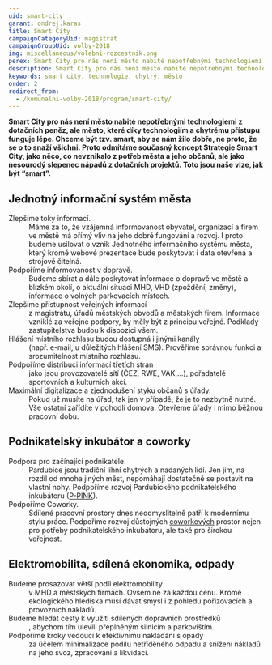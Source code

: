 ```yaml
---
uid: smart-city
garant: ondrej.karas
title: Smart City
campaignCategoryUid: magistrat
campaignGroupUid: volby-2018
img: miscellaneous/volebni-rozcestnik.png
perex: Smart City pro nás není město nabité nepotřebnými technologiemi z dotačních peněz, ale město, které díky technologiím a chytrému přístupu funguje lépe.
description: Smart City pro nás není město nabité nepotřebnými technologiemi z dotačních peněz, ale město, které díky technologiím a chytrému přístupu funguje lépe.
keywords: smart city, technologie, chytrý, město
order: 2
redirect_from:
  - /komunalni-volby-2018/program/smart-city/
---
```


**Smart City pro nás není město nabité nepotřebnými technologiemi z dotačních
peněz, ale město, které díky technologiím a chytrému přístupu funguje lépe.
Chceme být tzv. smart, aby se nám žilo dobře, ne proto, že se o to snaží
všichni. Proto odmítáme současný koncept Strategie Smart City, jako něco, co
nevznikalo z potřeb města a jeho občanů, ale jako nesourodý slepenec nápadů z
dotačních projektů. Toto jsou naše vize, jak být “smart”.**

## Jednotný informační systém města

<dl class="c-program-key-point-list">
    <dt>Zlepšíme toky informací.</dt>
    <dd>Máme za to, že vzájemná informovanost obyvatel, organizací a firem ve městě má přímý vliv na jeho dobré fungování a rozvoj. I proto budeme usilovat o vznik Jednotného informačního systému města, který kromě webové prezentace bude poskytovat i data otevřená a strojově čitelná.</dd>
    <dt>Podpoříme informovanost v dopravě.</dt>
    <dd>Budeme sbírat a dále poskytovat informace o dopravě ve městě a blízkém okolí, o aktuální situaci MHD, VHD (zpoždění, změny), informace o volných parkovacích místech.</dd>
    <dt>Zlepšíme přístupnost veřejných informací</dt>
    <dd>z magistrátu, úřadů městských obvodů a městských firem. Informace vzniklé za veřejné podpory, by měly být z principu veřejné. Podklady zastupitelstva budou k dispozici všem.</dd>
    <dt>Hlášení místního rozhlasu budou dostupná i jinými kanály</dt>
    <dd>(např. e-mail, u důležitých hlášení SMS). Prověříme správnou funkci a srozumitelnost místního rozhlasu.</dd>
    <dt>Podpoříme distribuci informací třetích stran</dt>
    <dd>jako jsou provozovatelé sítí (ČEZ, RWE, VAK,...), pořadatelé sportovních a kulturních akcí.</dd>
    <dt>Maximální digitalizace a zjednodušení styku občanů s úřady.</dt>
    <dd>Pokud už musíte na úřad, tak jen v případě, že je to nezbytně nutné. Vše ostatní zařídíte v pohodlí domova. Otevřeme úřady i mimo běžnou pracovní dobu.</dd>
</dl>

## Podnikatelský inkubátor a coworky

<dl class="c-program-key-point-list">
    <dt>Podpora pro začínající podnikatele.</dt>
    <dd>Pardubice jsou tradiční líhní chytrých a nadaných lidí. Jen jim, na rozdíl od mnoha jiných měst, nepomáhají dostatečně se postavit na vlastní nohy. Podpoříme rozvoj Pardubického podnikatelského inkubátoru (<a href="https://www.p-pink.cz/" title="P-PINK" target="_blank">P-PINK</a>).</dd>
    <dt>Podpoříme Coworky.</dt>
    <dd>Sdílené pracovní prostory dnes neodmyslitelně patří k modernímu stylu práce. Podpoříme rozvoj důstojných <a href="https://cs.wikipedia.org/wiki/Coworking" title="Cowork" target=")blank">coworkových</a> prostor nejen pro potřeby podnikatelského inkubátoru, ale také pro širokou veřejnost.</dd>
</dl>

## Elektromobilita, sdílená ekonomika, odpady

<dl class="c-program-key-point-list">
    <dt>Budeme prosazovat větší podíl elektromobility</dt>
    <dd>v MHD a městských firmách. Ovšem ne za každou cenu. Kromě ekologického hlediska musí dávat smysl i z pohledu pořizovacích a provozních nákladů.</dd>
    <dt>Budeme hledat cesty k využití sdílených dopravních prostředků</dt>
    <dd>, abychom tím ulevili přeplněným silnicím a parkovištím.</dd>
    <dt>Podpoříme kroky vedoucí k efektivnímu nakládání s opady</dt>
    <dd>za účelem minimalizace podílu netříděného odpadu a snížení nákladů na jeho svoz, zpracování a likvidaci.</dd>
</dl>